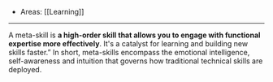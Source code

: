 
- Areas: [[Learning]]

---

A meta-skill is **a high-order skill that allows you to engage with functional expertise more effectively**. It's a catalyst for learning and building new skills faster.” In short, meta-skills encompass the emotional intelligence, self-awareness and intuition that governs how traditional technical skills are deployed.
